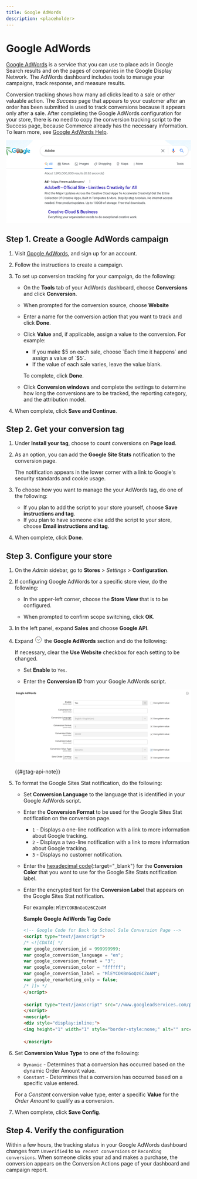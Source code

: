 ```yaml
---
title: Google AdWords
description: <placeholder>
---
```

# Google AdWords

[Google AdWords][1] is a service that you can use to place ads in Google Search results and on the pages of companies in the Google Display Network. The AdWords dashboard includes tools to manage your campaigns, track response, and measure results.

Conversion tracking shows how many ad clicks lead to a sale or other valuable action. The _Success_ page that appears to your customer after an order has been submitted is used to track conversions because it appears only after a sale. After completing the Google AdWords configuration for your store, there is no need to copy the conversion tracking script to the Success page, because Commerce already has the necessary information. To learn more, see [Google AdWords Help][2].

![Adobe Ad in Google Search Results](./assets/google-adwords-adobe-ad.png)<!-- zoom -->

## Step 1. Create a Google AdWords campaign

1. Visit [Google AdWords][3], and sign up for an account.

1. Follow the instructions to create a campaign.

1. To set up conversion tracking for your campaign, do the following:

   - On the **Tools** tab of your AdWords dashboard, choose **Conversions** and click **Conversion**.

   - When prompted for the conversion source, choose **Website**

   - Enter a name for the conversion action that you want to track and click **Done**.

   - Click **Value** and, if applicable, assign a value to the conversion. For example:

      - If you make $5 on each sale, choose `Each time it happens` and assign a value of `$5`.
      - If the value of each sale varies, leave the value blank.

      To complete, click **Done**.

   - Click **Conversion windows** and complete the settings to determine how long the conversions are to be tracked, the reporting category, and the attribution model.

1. When complete, click **Save and Continue**.

## Step 2. Get your conversion tag

1. Under **Install your tag**, choose to count conversions on **Page load**.

1. As an option, you can add the **Google Site Stats** notification to the conversion page.

    The notification appears in the lower corner with a link to Google's security standards and cookie usage.

1. To choose how you want to manage the your AdWords tag, do one of the following:

   - If you plan to add the script to your store yourself, choose **Save instructions and tag**.
   - If you plan to have someone else add the script to your store, choose **Email instructions and tag**.

1. When complete, click **Done**.

## Step 3. Configure your store

1. On the _Admin_ sidebar, go to **Stores** > _Settings_ > **Configuration**.

1. If configuring Google AdWords tor a specific store view, do the following:

   - In the upper-left corner, choose the **Store View** that is to be configured.

   - When prompted to confirm scope switching, click **OK**.

1. In the left panel, expand **Sales** and choose **Google API**.

1. Expand ![Expansion selector](../assets/icon-display-expand.png) the **Google AdWords** section and do the following:

   If necessary, clear the **Use Website** checkbox for each setting to be changed.

   - Set **Enable** to `Yes`.

   - Enter the **Conversion ID** from your Google AdWords script.

   ![Sales configuration - Google Ads API](../configuration-reference/sales/assets/google-api-google-adwords.png)<!-- zoom -->

   {{#gtag-api-note}}

1. To format the Google Sites Stat notification, do the following:

   - Set **Conversion Language** to the language that is identified in your Google AdWords script.

   - Enter the **Conversion Format** to be used for the Google Sites Stat notification on the conversion page.

      - `1`  - Displays a one-line notification with a link to more information about Google tracking.
      - `2` - Displays a two-line notification with a link to more information about Google tracking.
      - `3` - Displays no customer notification.

   - Enter the [hexadecimal code][4]{:target="_blank"} for the **Conversion Color** that you want to use for the Google Site Stats notification label.

   - Enter the encrypted text for the **Conversion Label** that appears on the Google Sites Stat notification.

        For example: `MlEYCOKBnGoQz6CZoAM`

        **Sample Google AdWords Tag Code**

        ```html
        <!-- Google Code for Back to School Sale Conversion Page -->
        <script type="text/javascript">
        /* <![CDATA[ */
        var google_conversion_id = 999999999;
        var google_conversion_language = "en";
        var google_conversion_format = "3";
        var google_conversion_color = "ffffff";
        var google_conversion_label = "MlEYCOKBnGoQz6CZoAM";
        var google_remarketing_only = false;
        /* ]]> */
        </script>

        <script type="text/javascript" src="//www.googleadservices.com/pagead/conversion.js">
        </script>
        <noscript>
        <div style="display:inline;">
        <img height="1" width="1" style="border-style:none;" alt="" src="//www.googleadservices.com/pagead/conversion/872829007/?label=MlEYCOKBnGoQz6CZoAM&amp;guid=ON&amp;script=0"/>

        </noscript>
        ```

1. Set **Conversion Value Type** to one of the following:

   - `Dynamic` - Determines that a conversion has occurred based on the dynamic Order Amount value.
   - `Constant` - Determines that a conversion has occurred based on a specific value entered.

   For a _Constant_ conversion value type, enter a specific **Value** for the _Order Amount_ to qualify as a conversion.

1. When complete, click **Save Config**.

## Step 4. Verify the configuration

Within a few hours, the tracking status in your Google AdWords dashboard changes from `Unverified` to `No recent conversions` or `Recording conversions`. When someone clicks your ad and makes a purchase, the conversion appears on the Conversion Actions page of your dashboard and campaign report.

[1]: https://www.google.com/adwords/
[2]: https://support.google.com/adwords/answer/6095821
[3]: https://ads.google.com/
[4]: https://www.w3schools.com/colors/colors_picker.asp
